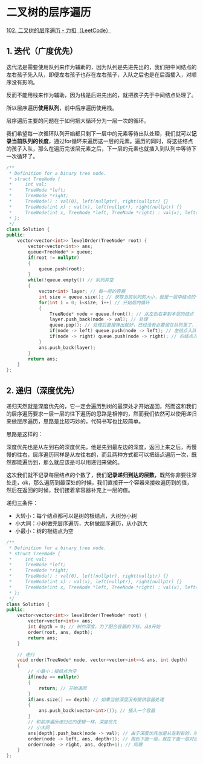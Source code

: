 # 二叉树的层序遍历

[102. 二叉树的层序遍历 - 力扣（LeetCode）](https://leetcode.cn/problems/binary-tree-level-order-traversal/)



## 1. 迭代（广度优先）

迭代法是需要使用队列来作为辅助的，因为队列是先进先出的，我们把中间结点的左右孩子先入队，即便左右孩子也存在左右孩子，入队之后也是在后面插入，对顺序没有影响。

反而不能用栈来作为辅助，因为栈是后进先出的，就把孩子先于中间结点处理了。

所以层序遍历**使用队列**，前中后序遍历使用栈。

层序遍历主要的问题在于如何把大循环分为一层一次的循环。

我们希望每一次循环队列开始都只剩下一层中的元素等待出队处理，我们就可以**记录当前队列的长度**，通过for循环来遍历这一层的元素。遍历的同时，将这些结点的孩子入队，那么在遍历完该层元素之后，下一层的元素也就插入到队列中等待下一次循环了。

```c++
/**
 * Definition for a binary tree node.
 * struct TreeNode {
 *     int val;
 *     TreeNode *left;
 *     TreeNode *right;
 *     TreeNode() : val(0), left(nullptr), right(nullptr) {}
 *     TreeNode(int x) : val(x), left(nullptr), right(nullptr) {}
 *     TreeNode(int x, TreeNode *left, TreeNode *right) : val(x), left(left), right(right) {}
 * };
 */
class Solution {
public:
    vector<vector<int>> levelOrder(TreeNode* root) {
        vector<vector<int>> ans;
        queue<TreeNode* > queue;
        if(root != nullptr)
        {
            queue.push(root);
        }
        while(!queue.empty()) // 队列非空
        {
            vector<int> layer; // 每一层的容器
            int size = queue.size(); // 获取当前队列的大小，就是一层中结点的个数
            for(int i = 0; i<size; i++) // 开始层内循环
            {
                TreeNode* node = queue.front(); // 从左到右拿到本层的结点
                layer.push_back(node -> val); // 处理
                queue.pop(); // 处理后直接弹出就好，已经没有必要留在队列里了，到循环结束，留在队列里的应只有下层的结点
                if(node -> left) queue.push(node -> left); // 左结点入队，为下层循环做准备
                if(node -> right) queue.push(node -> right); // 右结点入队，为下层循环做准备
            }
            ans.push_back(layer);
        }
        return ans;
    }
};
```





## 2. 递归（深度优先）

递归天然就是深度优先的，它一定会遍历到树的最深处才开始返回，然而这和我们的层序遍历要求一层一层的往下遍历的思路是相悖的，然而我们依然可以使用递归来做层序遍历，思路是比较巧妙的，代码书写也比较简单。

思路是这样的：

深度优先也是从左到右的深度优先，他是先到最左边的深度，返回上来之后，再慢慢的往右，层序遍历同样是从左往右的，而且两种方式都可以把结点遍历一次，既然都能遍历到，那么就应该是可以用递归来做的。

这次我们就不记录每层结点的个数了，我们**记录递归到达的层数**，既然你非要往深处走，ok，那么遍历到最深处的时候，我们直接开一个容器来接收遍历到的值，然后在返回的时候，我们接着拿容器补充上一层的值。

递归三条件：

- 大转小：每个结点都可以是树的根结点，大树分小树
- 小大同：小树做完层序遍历，大树做层序遍历，从小到大
- 小最小：树的根结点为空

```c++
/**
 * Definition for a binary tree node.
 * struct TreeNode {
 *     int val;
 *     TreeNode *left;
 *     TreeNode *right;
 *     TreeNode() : val(0), left(nullptr), right(nullptr) {}
 *     TreeNode(int x) : val(x), left(nullptr), right(nullptr) {}
 *     TreeNode(int x, TreeNode *left, TreeNode *right) : val(x), left(left), right(right) {}
 * };
 */
class Solution {
public:
    vector<vector<int>> levelOrder(TreeNode* root) {
        vector<vector<int>> ans;
        int depth = 0; // 树的深度，为了配合容器的下标，从0开始
        order(root, ans, depth);
        return ans;
    }

    // 递归
    void order(TreeNode* node, vector<vector<int>>& ans, int depth)
    {
        // 小最小：根结点为空
        if(node == nullptr)
        {
            return; // 开始返回
        }
        if(ans.size() == depth) // 如果当前深度没有提供容器处理
        {
            ans.push_back(vector<int>()); // 插入一个容器
        }
        // 和前序遍历递归法的逻辑一样，深度优先
        // 小大同
        ans[depth].push_back(node -> val); // 由于深度优先也是从左到右的，所以不用担心顺序问题，直接插入结点的值
        order(node -> left, ans, depth+1); // 跑到下面一层，就在下面一层对应的容器插入结点的值
        order(node -> right, ans, depth+1); // 同理
    }
};
```

